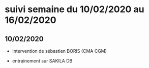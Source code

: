 # suivi semaine du 10/02/2020 au 16/02/2020

## 10/02/2020

* Intervention de sébastien BORIS (CMA CGM)
  
* entrainement sur SAKILA DB


